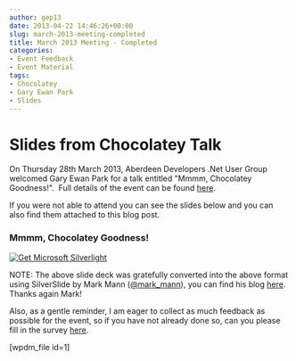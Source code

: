 ```yaml
---
author: gep13
date: 2013-04-22 14:46:26+00:00
slug: march-2013-meeting-completed
title: March 2013 Meeting - Completed
categories:
- Event Feedback
- Event Material
tags:
- Chocolatey
- Gary Ewan Park
- Slides
---
```


# Slides from Chocolatey Talk


On Thursday 28th March 2013, Aberdeen Developers .Net User Group welcomed Gary Ewan Park for a talk entitled "Mmmm, Chocolatey Goodness!".  Full details of the event can be found [here](http://www.aberdeendevelopers.co.uk/adnuguk-march-2013-meeting/).

If you were not able to attend you can see the slides below and you can also find them attached to this blog post.


### Mmmm, Chocolatey Goodness!




[ ![Get Microsoft Silverlight](http://go.microsoft.com/fwlink/?LinkId=161376) ](http://go.microsoft.com/fwlink/?LinkID=149156&v=4.0.50401.0)







NOTE: The above slide deck was gratefully converted into the above format using SilverSlide by Mark Mann ([@mark_mann](http://twitter.com/#!/@mark_mann)), you can find his blog [here](http://blog.mark-mann.co.uk/). Thanks again Mark!



Also, as a gentle reminder, I am eager to collect as much feedback as possible for the event, so if you have not already done so, can you please fill in the survey [here](http://www.surveymonkey.com/s/MZWQP5T).

[wpdm_file id=1]
